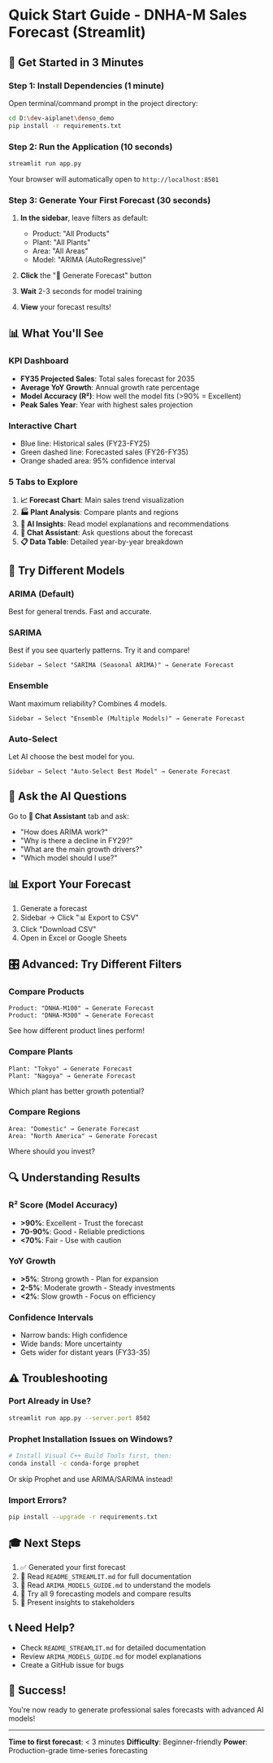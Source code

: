 # Quick Start Guide - DNHA-M Sales Forecast (Streamlit)

## 🚀 Get Started in 3 Minutes

### Step 1: Install Dependencies (1 minute)

Open terminal/command prompt in the project directory:

```bash
cd D:\dev-aiplanet\denso_demo
pip install -r requirements.txt
```

### Step 2: Run the Application (10 seconds)

```bash
streamlit run app.py
```

Your browser will automatically open to `http://localhost:8501`

### Step 3: Generate Your First Forecast (30 seconds)

1. **In the sidebar**, leave filters as default:
   - Product: "All Products"
   - Plant: "All Plants"
   - Area: "All Areas"
   - Model: "ARIMA (AutoRegressive)"

2. **Click** the "🚀 Generate Forecast" button

3. **Wait** 2-3 seconds for model training

4. **View** your forecast results!

## 📊 What You'll See

### KPI Dashboard
- **FY35 Projected Sales**: Total sales forecast for 2035
- **Average YoY Growth**: Annual growth rate percentage
- **Model Accuracy (R²)**: How well the model fits (>90% = Excellent)
- **Peak Sales Year**: Year with highest sales projection

### Interactive Chart
- Blue line: Historical sales (FY23-FY25)
- Green dashed line: Forecasted sales (FY26-FY35)
- Orange shaded area: 95% confidence interval

### 5 Tabs to Explore

1. **📈 Forecast Chart**: Main sales trend visualization
2. **🏭 Plant Analysis**: Compare plants and regions
3. **🧠 AI Insights**: Read model explanations and recommendations
4. **💬 Chat Assistant**: Ask questions about the forecast
5. **📋 Data Table**: Detailed year-by-year breakdown

## 🎯 Try Different Models

### ARIMA (Default)
Best for general trends. Fast and accurate.

### SARIMA
Best if you see quarterly patterns. Try it and compare!

```
Sidebar → Select "SARIMA (Seasonal ARIMA)" → Generate Forecast
```

### Ensemble
Want maximum reliability? Combines 4 models.

```
Sidebar → Select "Ensemble (Multiple Models)" → Generate Forecast
```

### Auto-Select
Let AI choose the best model for you.

```
Sidebar → Select "Auto-Select Best Model" → Generate Forecast
```

## 💬 Ask the AI Questions

Go to **💬 Chat Assistant** tab and ask:

- "How does ARIMA work?"
- "Why is there a decline in FY29?"
- "What are the main growth drivers?"
- "Which model should I use?"

## 📊 Export Your Forecast

1. Generate a forecast
2. Sidebar → Click "📊 Export to CSV"
3. Click "Download CSV"
4. Open in Excel or Google Sheets

## 🎛️ Advanced: Try Different Filters

### Compare Products

```
Product: "DNHA-M100" → Generate Forecast
Product: "DNHA-M300" → Generate Forecast
```

See how different product lines perform!

### Compare Plants

```
Plant: "Tokyo" → Generate Forecast
Plant: "Nagoya" → Generate Forecast
```

Which plant has better growth potential?

### Compare Regions

```
Area: "Domestic" → Generate Forecast
Area: "North America" → Generate Forecast
```

Where should you invest?

## 🔍 Understanding Results

### R² Score (Model Accuracy)
- **>90%**: Excellent - Trust the forecast
- **70-90%**: Good - Reliable predictions
- **<70%**: Fair - Use with caution

### YoY Growth
- **>5%**: Strong growth - Plan for expansion
- **2-5%**: Moderate growth - Steady investments
- **<2%**: Slow growth - Focus on efficiency

### Confidence Intervals
- Narrow bands: High confidence
- Wide bands: More uncertainty
- Gets wider for distant years (FY33-35)

## ⚠️ Troubleshooting

### Port Already in Use?

```bash
streamlit run app.py --server.port 8502
```

### Prophet Installation Issues on Windows?

```bash
# Install Visual C++ Build Tools first, then:
conda install -c conda-forge prophet
```

Or skip Prophet and use ARIMA/SARIMA instead!

### Import Errors?

```bash
pip install --upgrade -r requirements.txt
```

## 🎓 Next Steps

1. ✅ Generated your first forecast
2. 📖 Read `README_STREAMLIT.md` for full documentation
3. 🔬 Read `ARIMA_MODELS_GUIDE.md` to understand the models
4. 🎯 Try all 9 forecasting models and compare results
5. 💼 Present insights to stakeholders

## 📞 Need Help?

- Check `README_STREAMLIT.md` for detailed documentation
- Review `ARIMA_MODELS_GUIDE.md` for model explanations
- Create a GitHub issue for bugs

## 🎉 Success!

You're now ready to generate professional sales forecasts with advanced AI models!

---

**Time to first forecast**: < 3 minutes
**Difficulty**: Beginner-friendly
**Power**: Production-grade time-series forecasting
